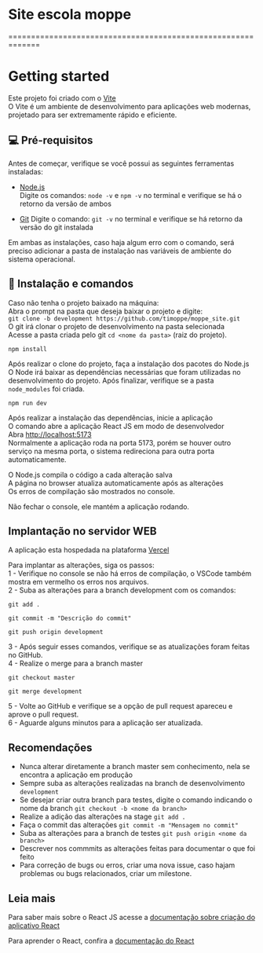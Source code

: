 # Site escola moppe
=============================================================
# Getting started

Este projeto foi criado com o [Vite](https://vitejs.dev/) \
O Vite é um ambiente de desenvolvimento para aplicações web modernas, projetado para ser extremamente rápido e eficiente.

## 💻 Pré-requisitos

Antes de começar, verifique se você possui as seguintes ferramentas instaladas:

- [Node.js](https://nodejs.org/en) \
Digite os comandos: `node -v` e `npm -v` no terminal e verifique se há o retorno da versão de ambos

- [Git](https://github.com/git-for-windows/git/releases/download/v2.42.0.windows.2/Git-2.42.0.2-64-bit.exe)
Digite o comando: `git -v` no terminal e verifique se há retorno da versão do git instalada

Em ambas as instalações, caso haja algum erro com o comando, será preciso adicionar a pasta de instalação nas variáveis de ambiente do sistema operacional.

## 🚀 Instalação e comandos

Caso não tenha o projeto baixado na máquina: \
Abra o prompt na pasta que deseja baixar o projeto e digite:\
`git clone -b development https://github.com/timoppe/moppe_site.git`\
O git irá clonar o projeto de desenvolvimento na pasta selecionada\
Acesse a pasta criada pelo git `cd <nome da pasta>` (raiz do projeto).

```
npm install
```
Após realizar o clone do projeto, faça a instalação dos pacotes do Node.js\
O Node irá baixar as dependências necessárias que foram utilizadas no desenvolvimento do projeto.
Após finalizar, verifique se a pasta `node_modules` foi criada.

```
npm run dev
```
Após realizar a instalação das dependências, inicie a aplicação\
O comando abre a aplicação React JS em modo de desenvolvedor\
Abra [http://localhost:5173](http://localhost:5173)\
Normalmente a aplicação roda na porta 5173, porém se houver outro serviço na mesma porta, o sistema redireciona para outra porta automaticamente.

O Node.js compila o código a cada alteração salva\
A página no browser atualiza automaticamente após as alterações\
Os erros de compilação são mostrados no console.

Não fechar o console, ele mantém a aplicação rodando.

## Implantação no servidor WEB

A aplicação esta hospedada na plataforma [Vercel](https://vercel.com/)

Para implantar as alterações, siga os passos: \
1 - Verifique no console se não há erros de compilação, o VSCode também mostra em vermelho os erros nos arquivos.\
2 - Suba as alterações para a branch development com os comandos:
```
git add . 
```
```
git commit -m "Descrição do commit"
```
```
git push origin development
```
3 - Após seguir esses comandos, verifique se as atualizações foram feitas no GitHub.\
4 - Realize o merge para a branch master
```
git checkout master
```
```
git merge development
```
5 - Volte ao GitHub e verifique se a opção de pull request apareceu e aprove o pull request.\
6 - Aguarde alguns minutos para a aplicação ser atualizada.

## Recomendações

- Nunca alterar diretamente a branch master sem conhecimento, nela se encontra a aplicação em produção
- Sempre suba as alterações realizadas na branch de desenvolvimento `development`
- Se desejar criar outra branch para testes, digite o comando indicando o nome da branch `git checkout -b <nome da branch>`
- Realize a adição das alterações na stage `git add .`
- Faça o commit das alterações `git commit -m "Mensagem no commit"`
- Suba as alterações para a branch de testes `git push origin <nome da branch>`
- Descrever nos commmits as alterações feitas para documentar o que foi feito
- Para correção de bugs ou erros, criar uma nova issue, caso hajam problemas ou bugs relacionados, criar um milestone.

## Leia mais

Para saber mais sobre o React JS acesse a [documentação sobre criação do aplicativo React](https://facebook.github.io/create-react-app/docs/getting-started)

Para aprender o React, confira a [documentação do React](https://reactjs.org/)
